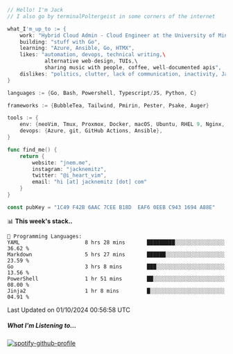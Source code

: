 ```go
// Hello! I'm Jack
// I also go by terminalPoltergeist in some corners of the internet

what_I'm_up_to := {
    work: "Hybrid Cloud Admin - Cloud Engineer at the University of Minnesota",
    building: "stuff with Go",
    learning: "Azure, Ansible, Go, HTMX",
    likes: "automation, devops, technical writing,\
            alternative web-design, TUIs,\
            sharing music with people, coffee, well-documented apis",
    dislikes: "politics, clutter, lack of communication, inactivity, Java",
}

languages := {Go, Bash, Powershell, Typescript/JS, Python, C}

frameworks := {BubbleTea, Tailwind, Pmirin, Pester, Psake, Auger}

tools := {
    env: {neoVim, Tmux, Proxmox, Docker, macOS, Ubuntu, RHEL 9, Nginx, DigitalOcean, Cloudflare},
    devops: {Azure, git, GitHub Actions, Ansible},
}

func find_me() {
    return {
        website: "jnem.me",
        instagram: "jacknemitz",
        twitter: "@i_heart_vim",
        email: "hi [at] jacknemitz [dot] com"
    }
}

const pubKey = "1C49 F42B 6AAC 7CEE B18D  EAF6 0EEB C943 1694 A88E"
```

<!--START_SECTION:waka-->
📊 **This week's stack..** 

```text
💬 Programming Languages: 
YAML                     8 hrs 28 mins       █████████░░░░░░░░░░░░░░░░   36.62 % 
Markdown                 5 hrs 27 mins       ██████░░░░░░░░░░░░░░░░░░░   23.59 % 
Go                       3 hrs 8 mins        ███░░░░░░░░░░░░░░░░░░░░░░   13.56 % 
PowerShell               1 hr 51 mins        ██░░░░░░░░░░░░░░░░░░░░░░░   08.00 % 
Jinja2                   1 hr 8 mins         █░░░░░░░░░░░░░░░░░░░░░░░░   04.91 % 
```


 Last Updated on 01/10/2024 00:56:58 UTC
<!--END_SECTION:waka-->

##### What I'm Listening to...

[![spotify-github-profile](https://jnem.me/listening-item?maxAge=2592000)](https://jnem.me/listening)
